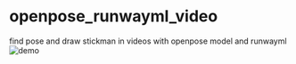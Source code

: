 # openpose_runwayml_video
find pose and draw stickman in videos with openpose model and runwayml
![demo](https://media.giphy.com/media/5z0BT9vtj7mdmzujrR/giphy.gif)
